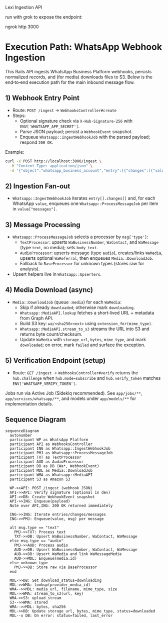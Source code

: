 Lexi Ingestion API

run with grok to expose the endpoint:

ngrok http 3000

# Execution Path: WhatsApp Webhook Ingestion

This Rails API ingests WhatsApp Business Platform webhooks, persists normalized records, and (for media) downloads files to S3. Below is the end‑to‑end execution path for the main inbound message flow.

## 1) Webhook Entry Point
- Route: `POST /ingest` → `WebhooksController#create`
- Steps:
  - Optional signature check via `X-Hub-Signature-256` with `ENV['WHATSAPP_APP_SECRET']`.
  - Parse JSON payload; persist a `WebhookEvent` snapshot.
  - Enqueue `Whatsapp::IngestWebhookJob` with the parsed payload; respond `200 OK`.

Example:
```bash
curl -X POST http://localhost:3000/ingest \
  -H "Content-Type: application/json" \
  -d '{"object":"whatsapp_business_account","entry":[{"changes":[{"value":{"messaging_product":"whatsapp","messages":[{"id":"wamid...","type":"text","text":{"body":"Hello"}}],"metadata":{"phone_number_id":"106...","display_phone_number":"1555..."}}]}]}]}'
```

## 2) Ingestion Fan‑out
- `Whatsapp::IngestWebhookJob` iterates `entry[].changes[]` and, for each WhatsApp `value`, enqueues one `Whatsapp::ProcessMessageJob` per item in `value["messages"]`.

## 3) Message Processing
- `Whatsapp::ProcessMessageJob` selects a processor by `msg['type']`:
  - `TextProcessor`: upserts `WaBusinessNumber`, `WaContact`, and `WaMessage` (type `text`, no media); sets `body_text`.
  - `AudioProcessor`: upserts message (type `audio`), creates/links `WaMedia`, upserts optional `WaReferral`, then enqueues `Media::DownloadJob`.
  - Fallback to `BaseProcessor` for unknown types (stores raw for analysis).
- Upsert helpers live in `Whatsapp::Upserters`.

## 4) Media Download (async)
- `Media::DownloadJob` (queue `:media`) for each `WaMedia`:
  - Skip if already `downloaded`; otherwise mark `downloading`.
  - `Whatsapp::MediaAPI.lookup` fetches a short‑lived URL + metadata from Graph API.
  - Build S3 key: `wa/<sha256><ext>` using `extension_for(mime_type)`.
  - `Whatsapp::MediaAPI.stream_to_s3` streams the URL into S3 and returns byte count/checksum.
  - Update `WaMedia` with `storage_url`, `bytes`, `mime_type`, and mark `downloaded`; on error, mark `failed` and surface the exception.

## 5) Verification Endpoint (setup)
- Route: `GET /ingest` → `WebhooksController#verify` returns the `hub.challenge` when `hub.mode=subscribe` and `hub.verify_token` matches `ENV['WHATSAPP_VERIFY_TOKEN']`.

Jobs run via Active Job (Sidekiq recommended). See `app/jobs/**`, `app/services/whatsapp/**`, and models under `app/models/**` for implementation details.

## Sequence Diagram
```mermaid
sequenceDiagram
  autonumber
  participant WP as WhatsApp Platform
  participant API as WebhooksController
  participant ING as Whatsapp::IngestWebhookJob
  participant PMJ as Whatsapp::ProcessMessageJob
  participant TXT as TextProcessor
  participant AUD as AudioProcessor
  participant DB as DB (Wa*, WebhookEvent)
  participant MDL as Media::DownloadJob
  participant WMA as Whatsapp::MediaAPI
  participant S3 as Amazon S3

  WP->>API: POST /ingest (webhook JSON)
  API->>API: Verify signature (optional in dev)
  API->>DB: Create WebhookEvent snapshot
  API->>ING: Enqueue(payload)
  Note over API,ING: 200 OK returned immediately

  ING->>ING: Iterate entries/changes/messages
  ING->>PMJ: Enqueue(value, msg) per message

  alt msg.type == "text"
    PMJ->>TXT: Process text
    TXT->>DB: Upsert WaBusinessNumber, WaContact, WaMessage
  else msg.type == "audio"
    PMJ->>AUD: Process audio
    AUD->>DB: Upsert WaBusinessNumber, WaContact, WaMessage
    AUD->>DB: Upsert WaMedia and link WaMessageMedia
    AUD->>MDL: Enqueue(media.id)
  else unknown type
    PMJ->>DB: Store raw via BaseProcessor
  end

  MDL->>DB: Set download_status=downloading
  MDL->>WMA: lookup(provider_media_id)
  WMA-->>MDL: media_url, filename, mime_type, size
  MDL->>WMA: stream_to_s3(url, key)
  WMA->>S3: upload_stream
  S3-->>WMA: stored
  WMA-->>MDL: bytes, sha256
  MDL->>DB: Update storage_url, bytes, mime_type, status=downloaded
  MDL--x DB: On error: status=failed, last_error
```
